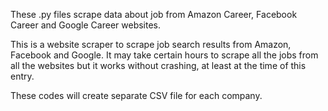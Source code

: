These .py files scrape data about job from Amazon Career, Facebook Career and Google Career websites. 

This is a website scraper to scrape job search results from Amazon, Facebook and Google. It may take certain hours to scrape all the jobs from all the websites but it works without crashing, at least at the time of this entry.

These codes will create separate CSV file for each company.

